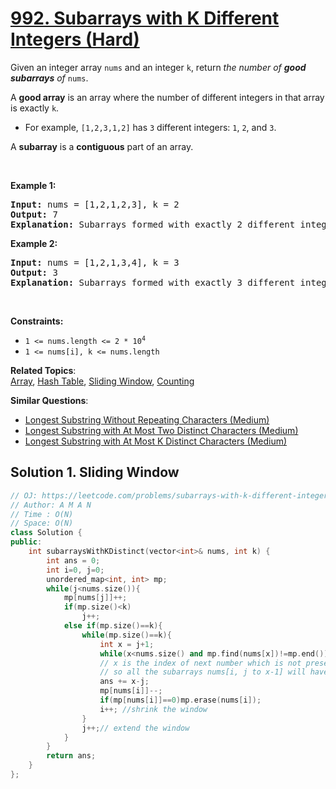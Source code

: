 # [992. Subarrays with K Different Integers (Hard)](https://leetcode.com/problems/subarrays-with-k-different-integers/)

<p>Given an integer array <code>nums</code> and an integer <code>k</code>, return <em>the number of <strong>good subarrays</strong> of </em><code>nums</code>.</p>

<p>A <strong>good array</strong> is an array where the number of different integers in that array is exactly <code>k</code>.</p>

<ul>
	<li>For example, <code>[1,2,3,1,2]</code> has <code>3</code> different integers: <code>1</code>, <code>2</code>, and <code>3</code>.</li>
</ul>

<p>A <strong>subarray</strong> is a <strong>contiguous</strong> part of an array.</p>

<p>&nbsp;</p>
<p><strong>Example 1:</strong></p>

<pre><strong>Input:</strong> nums = [1,2,1,2,3], k = 2
<strong>Output:</strong> 7
<strong>Explanation:</strong> Subarrays formed with exactly 2 different integers: [1,2], [2,1], [1,2], [2,3], [1,2,1], [2,1,2], [1,2,1,2]
</pre>

<p><strong>Example 2:</strong></p>

<pre><strong>Input:</strong> nums = [1,2,1,3,4], k = 3
<strong>Output:</strong> 3
<strong>Explanation:</strong> Subarrays formed with exactly 3 different integers: [1,2,1,3], [2,1,3], [1,3,4].
</pre>

<p>&nbsp;</p>
<p><strong>Constraints:</strong></p>

<ul>
	<li><code>1 &lt;= nums.length &lt;= 2 * 10<sup>4</sup></code></li>
	<li><code>1 &lt;= nums[i], k &lt;= nums.length</code></li>
</ul>


**Related Topics**:  
[Array](https://leetcode.com/tag/array/), [Hash Table](https://leetcode.com/tag/hash-table/), [Sliding Window](https://leetcode.com/tag/sliding-window/), [Counting](https://leetcode.com/tag/counting/)

**Similar Questions**:
* [Longest Substring Without Repeating Characters (Medium)](https://leetcode.com/problems/longest-substring-without-repeating-characters/)
* [Longest Substring with At Most Two Distinct Characters (Medium)](https://leetcode.com/problems/longest-substring-with-at-most-two-distinct-characters/)
* [Longest Substring with At Most K Distinct Characters (Medium)](https://leetcode.com/problems/longest-substring-with-at-most-k-distinct-characters/)

## Solution 1. Sliding Window

```cpp
// OJ: https://leetcode.com/problems/subarrays-with-k-different-integers/
// Author: A M A N
// Time : O(N)
// Space: O(N)
class Solution {
public:
    int subarraysWithKDistinct(vector<int>& nums, int k) {
        int ans = 0; 
        int i=0, j=0;
        unordered_map<int, int> mp;
        while(j<nums.size()){
            mp[nums[j]]++;
            if(mp.size()<k)
                j++;
            else if(mp.size()==k){
                while(mp.size()==k){
                    int x = j+1; 
                    while(x<nums.size() and mp.find(nums[x])!=mp.end())x++; 
                    // x is the index of next number which is not present in sub-array/map, 
                    // so all the subarrays nums[i, j to x-1] will have K different integers only
                    ans += x-j;
                    mp[nums[i]]--;
                    if(mp[nums[i]]==0)mp.erase(nums[i]);
                    i++; //shrink the window
                }
                j++;// extend the window
            } 
        }
        return ans;
    }
};
```
